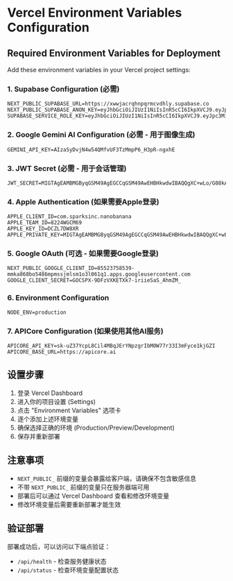 # Vercel Environment Variables Configuration

## Required Environment Variables for Deployment

Add these environment variables in your Vercel project settings:

### 1. Supabase Configuration (必需)
```
NEXT_PUBLIC_SUPABASE_URL=https://xwwjacrqhnpqrmcvdhly.supabase.co
NEXT_PUBLIC_SUPABASE_ANON_KEY=eyJhbGciOiJIUzI1NiIsInR5cCI6IkpXVCJ9.eyJpc3MiOiJzdXBhYmFzZSIsInJlZiI6Inh3d2phY3JxaG5wcXJtY3ZkaGx5Iiwicm9sZSI6ImFub24iLCJpYXQiOjE3NTc5OTc4MTEsImV4cCI6MjA3MzU3MzgxMX0.dPXNy3ndxA3jbt0so1dh7whHzUtxEbqissNl8v6yYGA
SUPABASE_SERVICE_ROLE_KEY=eyJhbGciOiJIUzI1NiIsInR5cCI6IkpXVCJ9.eyJpc3MiOiJzdXBhYmFzZSIsInJlZiI6Inh3d2phY3JxaG5wcXJtY3ZkaGx5Iiwicm9sZSI6InNlcnZpY2Vfcm9sZSIsImlhdCI6MTc1Nzk5NzgxMSwiZXhwIjoyMDczNTczODExfQ.pJfvKa7Z81Zlxj187i99ZTUh1hvsFAAw385tfBdT8p8
```

### 2. Google Gemini AI Configuration (必需 - 用于图像生成)
```
GEMINI_API_KEY=AIzaSyDvjN4w54QMfvUF3TzMmpP6_H3pR-ngxhE
```

### 3. JWT Secret (必需 - 用于会话管理)
```
JWT_SECRET=MIGTAgEAMBMGByqGSM49AgEGCCqGSM49AwEHBHkwdwIBAQQgXC+wLo/G08kA6UULo4oimsw0Lvcfgoq13EuYrOyyDTygCgYIKoZIzj0DAQehRANCAAQNdHEJHwX/MMsUh3qSFtuc/W1NnmZYyF5k9z4W7XQ/AQnBmpd9NXdkk5dEVNbN80leJR+1fxU/95rGFV/zf/hQ
```

### 4. Apple Authentication (如果需要Apple登录)
```
APPLE_CLIENT_ID=com.sparksinc.nanobanana
APPLE_TEAM_ID=8224WGCM69
APPLE_KEY_ID=DCZL7DW8XR
APPLE_PRIVATE_KEY=MIGTAgEAMBMGByqGSM49AgEGCCqGSM49AwEHBHkwdwIBAQQgXC+wLo/G08kA6UULo4oimsw0Lvcfgoq13EuYrOyyDTygCgYIKoZIzj0DAQehRANCAAQNdHEJHwX/MMsUh3qSFtuc/W1NnmZYyF5k9z4W7XQ/AQnBmpd9NXdkk5dEVNbN80leJR+1fxU/95rGFV/zf/hQ
```

### 5. Google OAuth (可选 - 如果需要Google登录)
```
NEXT_PUBLIC_GOOGLE_CLIENT_ID=85523758539-mmka868bo5486mpmssjmlsm1o3l061q1.apps.googleusercontent.com
GOOGLE_CLIENT_SECRET=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
```

### 6. Environment Configuration
```
NODE_ENV=production
```

### 7. APICore Configuration (如果使用其他AI服务)
```
APICORE_API_KEY=sk-uZ37YcpL8Cil4MBqJErYNpzgrIbM0W77r33I3mFyce1kjGZI
APICORE_BASE_URL=https://apicore.ai
```

## 设置步骤

1. 登录 Vercel Dashboard
2. 进入你的项目设置 (Settings)
3. 点击 "Environment Variables" 选项卡
4. 逐个添加上述环境变量
5. 确保选择正确的环境 (Production/Preview/Development)
6. 保存并重新部署

## 注意事项

- `NEXT_PUBLIC_` 前缀的变量会暴露给客户端，请确保不包含敏感信息
- 不带 `NEXT_PUBLIC_` 前缀的变量只在服务器端可用
- 部署后可以通过 Vercel Dashboard 查看和修改环境变量
- 修改环境变量后需要重新部署才能生效

## 验证部署

部署成功后，可以访问以下端点验证：
- `/api/health` - 检查服务健康状态
- `/api/status` - 检查环境变量配置状态